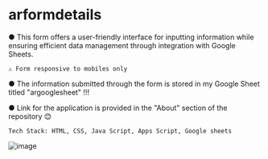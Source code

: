 # arformdetails


● This form offers a user-friendly interface for inputting information while ensuring efficient data management through integration with Google Sheets.

    ⚠️ Form responsive to mobiles only
● The information submitted through the form is stored in my Google Sheet titled "argooglesheet" !!!


● Link for the application is provided in the "About" section of the repository 😊

    Tech Stack: HTML, CSS, Java Script, Apps Script, Google sheets


![image](https://github.com/Thisisamulya/arformdetails/assets/128579615/ba4b8306-325f-481a-9cca-5fe39637fa92)
